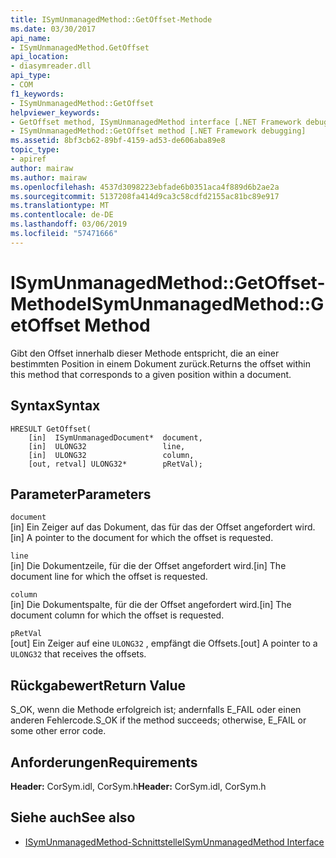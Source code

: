 ```yaml
---
title: ISymUnmanagedMethod::GetOffset-Methode
ms.date: 03/30/2017
api_name:
- ISymUnmanagedMethod.GetOffset
api_location:
- diasymreader.dll
api_type:
- COM
f1_keywords:
- ISymUnmanagedMethod::GetOffset
helpviewer_keywords:
- GetOffset method, ISymUnmanagedMethod interface [.NET Framework debugging]
- ISymUnmanagedMethod::GetOffset method [.NET Framework debugging]
ms.assetid: 8bf3cb62-89bf-4159-ad53-de606aba89e8
topic_type:
- apiref
author: mairaw
ms.author: mairaw
ms.openlocfilehash: 4537d3098223ebfade6b0351aca4f889d6b2ae2a
ms.sourcegitcommit: 5137208fa414d9ca3c58cdfd2155ac81bc89e917
ms.translationtype: MT
ms.contentlocale: de-DE
ms.lasthandoff: 03/06/2019
ms.locfileid: "57471666"
---
```

# <a name="isymunmanagedmethodgetoffset-method"></a><span data-ttu-id="63c85-102">ISymUnmanagedMethod::GetOffset-Methode</span><span class="sxs-lookup"><span data-stu-id="63c85-102">ISymUnmanagedMethod::GetOffset Method</span></span>
<span data-ttu-id="63c85-103">Gibt den Offset innerhalb dieser Methode entspricht, die an einer bestimmten Position in einem Dokument zurück.</span><span class="sxs-lookup"><span data-stu-id="63c85-103">Returns the offset within this method that corresponds to a given position within a document.</span></span>  
  
## <a name="syntax"></a><span data-ttu-id="63c85-104">Syntax</span><span class="sxs-lookup"><span data-stu-id="63c85-104">Syntax</span></span>  
  
```  
HRESULT GetOffset(  
    [in]  ISymUnmanagedDocument*  document,  
    [in]  ULONG32                 line,  
    [in]  ULONG32                 column,  
    [out, retval] ULONG32*        pRetVal);  
```  
  
## <a name="parameters"></a><span data-ttu-id="63c85-105">Parameter</span><span class="sxs-lookup"><span data-stu-id="63c85-105">Parameters</span></span>  
 `document`  
 <span data-ttu-id="63c85-106">[in] Ein Zeiger auf das Dokument, das für das der Offset angefordert wird.</span><span class="sxs-lookup"><span data-stu-id="63c85-106">[in] A pointer to the document for which the offset is requested.</span></span>  
  
 `line`  
 <span data-ttu-id="63c85-107">[in] Die Dokumentzeile, für die der Offset angefordert wird.</span><span class="sxs-lookup"><span data-stu-id="63c85-107">[in] The document line for which the offset is requested.</span></span>  
  
 `column`  
 <span data-ttu-id="63c85-108">[in] Die Dokumentspalte, für die der Offset angefordert wird.</span><span class="sxs-lookup"><span data-stu-id="63c85-108">[in] The document column for which the offset is requested.</span></span>  
  
 `pRetVal`  
 <span data-ttu-id="63c85-109">[out] Ein Zeiger auf eine `ULONG32` , empfängt die Offsets.</span><span class="sxs-lookup"><span data-stu-id="63c85-109">[out] A pointer to a `ULONG32` that receives the offsets.</span></span>  
  
## <a name="return-value"></a><span data-ttu-id="63c85-110">Rückgabewert</span><span class="sxs-lookup"><span data-stu-id="63c85-110">Return Value</span></span>  
 <span data-ttu-id="63c85-111">S_OK, wenn die Methode erfolgreich ist; andernfalls E_FAIL oder einen anderen Fehlercode.</span><span class="sxs-lookup"><span data-stu-id="63c85-111">S_OK if the method succeeds; otherwise, E_FAIL or some other error code.</span></span>  
  
## <a name="requirements"></a><span data-ttu-id="63c85-112">Anforderungen</span><span class="sxs-lookup"><span data-stu-id="63c85-112">Requirements</span></span>  
 <span data-ttu-id="63c85-113">**Header:** CorSym.idl, CorSym.h</span><span class="sxs-lookup"><span data-stu-id="63c85-113">**Header:** CorSym.idl, CorSym.h</span></span>  
  
## <a name="see-also"></a><span data-ttu-id="63c85-114">Siehe auch</span><span class="sxs-lookup"><span data-stu-id="63c85-114">See also</span></span>
- [<span data-ttu-id="63c85-115">ISymUnmanagedMethod-Schnittstelle</span><span class="sxs-lookup"><span data-stu-id="63c85-115">ISymUnmanagedMethod Interface</span></span>](../../../../docs/framework/unmanaged-api/diagnostics/isymunmanagedmethod-interface.md)
